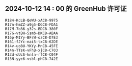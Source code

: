 ## 2024-10-12 14 : 00 的 GreenHub 许可证
```
R184-KcLB-QeWU-xAC8-9975
R17n-hmZZ-a9g5-DGC8-FDA1
R17M-7b36-y32s-BDC8-380F
R17G-vtBH-5smb-DKC8-ABAA
R16p-M1Yy-BFsW-ozC8-D7E3
R161-fJYc-nai5-txC8-62DE
R14v-uo8U-YKYy-MnC8-45FE
R14n-TTsK-vFhB-xjC8-C703
R13d-oUcS-knln-rfC8-C04F
R13N-yyc6-vsbl-pHC8-742E
```

